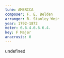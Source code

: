 ```yaml
---
tune: AMERICA
composer: F. E. Belden
arranger: R. Stanley Weir
year: 1792-1872
meter: 6.6.4.6.6.6.4.
key: F Major
anacrusis: 0
---
```

undefined